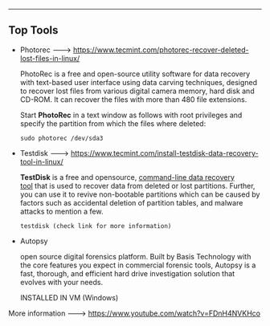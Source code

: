 --- ---

<h2>Top Tools</h2>

- Photorec ---> https://www.tecmint.com/photorec-recover-deleted-lost-files-in-linux/

	PhotoRec is a free and open-source utility software for data recovery with text-based user interface using data carving techniques, designed to recover lost files from various digital camera memory, hard disk and CD-ROM. It can recover the files with more than 480 file extensions.

	Start **PhotoRec** in a text window as follows with root privileges and specify the partition from which the files where deleted:

	```
	sudo photorec /dev/sda3
	```


- Testdisk ---> https://www.tecmint.com/install-testdisk-data-recovery-tool-in-linux/

	**TestDisk** is a free and opensource, [command-line data recovery tool](https://www.tecmint.com/recover-deleted-files-using-testdisk-in-linux/) that is used to recover data from deleted or lost partitions. Further, you can use it to revive non-bootable partitions which can be caused by factors such as accidental deletion of partition tables, and malware attacks to mention a few.

	```
	testdisk (check link for more information)
	```


- Autopsy

	open source digital forensics platform. Built by Basis Technology with the core features you expect in commercial forensic tools, Autopsy is a fast, thorough, and efficient hard drive investigation solution that evolves with your needs.

	INSTALLED IN VM (Windows)


More information ---> https://www.youtube.com/watch?v=FDnH4NVKHco